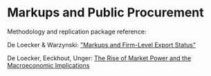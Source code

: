 # Markups and Public Procurement

Methodology and replication package reference: 

De Loecker & Warzynski: ["Markups and Firm-Level Export Status"](https://www.aeaweb.org/articles?id=10.1257/aer.102.6.2437)

De Loecker, Eeckhout, Unger: [The Rise of Market Power and the Macroeconomic Implications](https://academic.oup.com/qje/article/135/2/561/5714769?login=true)
    




